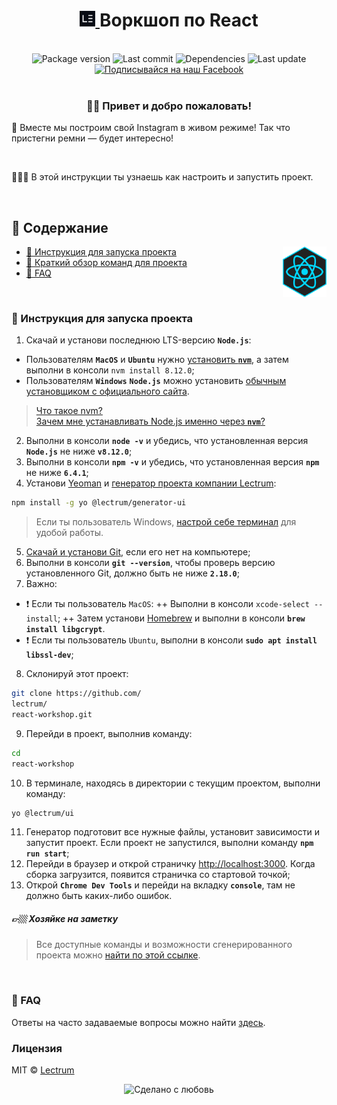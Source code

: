<h1 align="center">
    <a href="https://lectrum.io" target="_blank" rel="noopener noreferrer">
        <img src="./static/favicon/favicon-woodsmoke.svg" alt="Lectrum favicon" width="25" />
    </a>
    Воркшоп по React
</h1>
<br>

<div align="center">
    <!-- Package version -->
    <img src="https://img.shields.io/github/package-json/v/lectrum/react-workshop.svg?longCache=true&style=flat-square"
        alt="Package version" />
    <!-- Last commit -->
    <img src="https://img.shields.io/github/last-commit/lectrum/react-workshop.svg?longCache=true&style=flat-square" alt="Last commit"
    />
    <!-- Dependencies -->
    <img src="https://img.shields.io/badge/dependencies-up%20to%20date-brightgreen.svg?longCache=true&style=flat-square" alt="Dependencies"
    />
    <!-- Contributors welcome -->
    <img src="https://img.shields.io/badge/contributions-welcome-orange.svg?longCache=true&style=flat-square" alt="Last update"
    />
</div>
<div align="center">
    <!-- Наш Facebook -->
    <a href="https://www.facebook.com/lectrum">
        <img src="https://img.shields.io/badge/%D0%9F%D0%BE%D0%B4%D0%BF%D0%B8%D1%81%D1%8B%D0%B2%D0%B0%D0%B9%D1%81%D1%8F%20%D0%BD%D0%B0%20%D0%BD%D0%B0%D1%88-Facebook-blue.svg?longCache=true&style=for-the-badge&link=https://www.facebook.com/lectrum"
            alt="Подписывайся на наш Facebook" />
    </a>
</div>
<br>

<h3 align="center">
    👋🏼 Привет и добро пожаловать!
</h3>
<p>
    📸 Вместе мы построим свой Instagram в живом режиме! Так что пристегни ремни — будет интересно!
</p>
<br>
<p>
    👨🏼‍🔬 В этой инструкции ты узнаешь как настроить и запустить проект.
</p>
<br>

## 📜 Содержание

<img align="right" width="70" src="./static/logos/react.png">

-   [🚀 Инструкция для запуска проекта](#-Инструкция-для-запуска-проекта)
-   [🤖 Краткий обзор команд для проекта](#-Краткий-обзор-команд-для-проекта)
-   [🤔 FAQ](#-faq)
<br>

### 🚀 Инструкция для запуска проекта

1. Скачай и установи последнюю LTS-версию **`Node.js`**:
+ Пользователям **`MacOS`** и **`Ubuntu`** нужно [установить **`nvm`**](https://github.com/creationix/nvm#installation), а затем выполни в консоли `nvm install 8.12.0`;
+ Пользователям **`Windows`** **`Node.js`** можно установить [обычным установщиком с официального сайта](https://nodejs.org/en/).
> [Что такое nvm?](https://github.com/Lectrum/FAQ#%D0%A7%D1%82%D0%BE-%D1%82%D0%B0%D0%BA%D0%BE%D0%B5-nvm)\
[Зачем мне устанавливать Node.js именно через **`nvm`**?](https://github.com/Lectrum/FAQ#%D0%97%D0%B0%D1%87%D0%B5%D0%BC-%D0%BC%D0%BD%D0%B5-%D1%83%D1%81%D1%82%D0%B0%D0%BD%D0%B0%D0%B2%D0%BB%D0%B8%D0%B2%D0%B0%D1%82%D1%8C-nodejs-%D0%B8%D0%BC%D0%B5%D0%BD%D0%BD%D0%BE-%D1%87%D0%B5%D1%80%D0%B5%D0%B7-nvm)
2. Выполни в консоли **`node -v`** и убедись, что установленная версия **`Node.js`** не ниже **`v8.12.0`**;
3. Выполни в консоли **`npm -v`** и убедись, что установленная версия **`npm`** не ниже **`6.4.1`**;
4. Установи [Yeoman](https://github.com/Lectrum/FAQ#%D0%A7%D1%82%D0%BE-%D1%82%D0%B0%D0%BA%D0%BE%D0%B5-yeoman) и
[генератор проекта компании Lectrum](https://github.com/Lectrum/generator-ui):

```bash
npm install -g yo @lectrum/generator-ui
```

> Если ты пользователь Windows, [настрой себе терминал](https://github.com/Lectrum/FAQ#%D0%AF-%D0%BF%D0%BE%D0%BB%D1%8C%D0%B7%D0%BE%D0%B2%D0%B0%D1%82%D0%B5%D0%BB%D1%8C-windows-%D0%9A%D0%B0%D0%BA-%D0%BD%D0%B0%D1%81%D1%82%D1%80%D0%BE%D0%B8%D1%82%D1%8C-%D1%82%D0%B5%D1%80%D0%BC%D0%B8%D0%BD%D0%B0%D0%BB-%D0%B4%D0%BB%D1%8F-%D1%83%D0%B4%D0%BE%D0%B1%D0%BD%D0%BE%D0%B9-%D1%80%D0%B0%D0%B1%D0%BE%D1%82%D1%8B)
для удобой работы.

5. [Скачай и установи Git](https://git-scm.com/downloads), если его нет на компьютере;
6. Выполни в консоли **`git --version`**, чтобы проверь версию установленного Git, должно быть не ниже **`2.18.0`**;
7. Важно:
+ ❗️ Если ты пользователь `MacOS`:
++ Выполни в консоли `xcode-select --install`;
++ Затем установи [Homebrew](https://brew.sh/) и выполни в консоли **`brew install libgcrypt`**.
+ ❗️ Если ты пользователь `Ubuntu`, выполни в консоли **`sudo apt install libssl-dev`**;
8. Склонируй этот проект:

```bash
git clone https://github.com/
lectrum/
react-workshop.git
```

9. Перейди в проект, выполнив команду:

```bash
cd
react-workshop
```

10. В терминале, находясь в директории с текущим проектом, выполни команду:

```bash
yo @lectrum/ui
```

11. Генератор подготовит все нужные файлы, установит зависимости и запустит проект. Если проект не запустился, выполни
команду **`npm run start`**;
12. Перейди в браузер и открой страничку [http://localhost:3000](http://localhost:3000/). Когда сборка загрузится,
появится страничка со стартовой точкой;
13. Открой **`Chrome Dev Tools`** и перейди на вкладку **`console`**, там не должно быть каких-либо ошибок.

##### 👉🏼 Хозяйке на заметку
> Все доступные команды и возможности сгенерированного проекта можно [найти по этой
ссылке](https://github.com/Lectrum/generator-ui#-%D0%9A%D1%80%D0%B0%D1%82%D0%BA%D0%B8%D0%B9-%D0%BE%D0%B1%D0%B7%D0%BE%D1%80-%D0%BA%D0%BE%D0%BC%D0%B0%D0%BD%D0%B4-%D0%B4%D0%BB%D1%8F-%D1%81%D0%B3%D0%B5%D0%BD%D0%B5%D1%80%D0%B8%D1%80%D0%BE%D0%B2%D0%B0%D0%BD%D0%BD%D0%BE%D0%B3%D0%BE-%D0%BF%D1%80%D0%BE%D0%B5%D0%BA%D1%82%D0%B0).
<br>

### 🤔 FAQ

Ответы на часто задаваемые вопросы можно найти [здесь](https://github.com/Lectrum/FAQ#-faq).
<br>

### Лицензия

MIT © [Lectrum](https://lectrum.io)

<div align="center">
  <!-- Сделано с любовь -->
    <img src="https://img.shields.io/badge/%D0%A1%D0%B4%D0%B5%D0%BB%D0%B0%D0%BD%D0%BE%20%D1%81-%F0%9F%96%A4-red.svg?longCache=true&style=for-the-badge&colorA=000&colorB=fedcba"
      alt="Сделано с любовь" />
</div>
